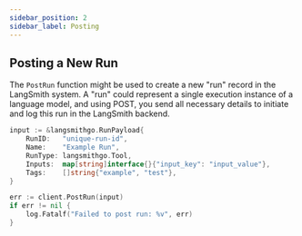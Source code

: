 ```yaml
---
sidebar_position: 2
sidebar_label: Posting
---
```


## Posting a New Run

The `PostRun` function might be used to create a new "run" record in the LangSmith system.
A "run" could represent a single execution instance of a language model, and using POST, you send all necessary details to initiate and log this run in the LangSmith backend.

```go
input := &langsmithgo.RunPayload{
    RunID:   "unique-run-id",
    Name:    "Example Run",
    RunType: langsmithgo.Tool,
    Inputs:  map[string]interface{}{"input_key": "input_value"},
    Tags:    []string{"example", "test"},
}

err := client.PostRun(input)
if err != nil {
    log.Fatalf("Failed to post run: %v", err)
}

```
